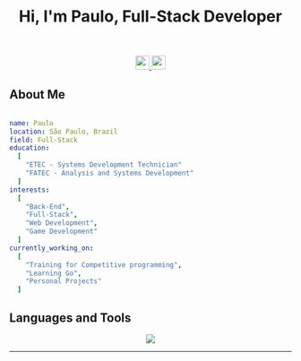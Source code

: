 <div align="center">
  <h1>Hi, I'm Paulo, Full-Stack Developer</h1>
</div>

<br>
<br>

<div align="center">
  <a href="https://www.linkedin.com/in/paulo-emilio-427319254" target="_blank">
    <img src="https://img.shields.io/badge/linkedin-%230077B5.svg?style=for-the-badge&logo=linkedin&logoColor=white" height="25" target="_blank">
  </a> 
  <a href="mailto:emiliosantos936@gmail.com?Body=Hey%20there%21" target="_blank">
      <img src="https://img.shields.io/badge/Gmail-D14836?style=for-the-badge&logo=gmail&logoColor=white" height="25" alt="gmail logo" />
  </a>
</div>




<h2>About Me</h2>

```yaml

name: Paulo
location: São Paulo, Brazil
field: Full-Stack
education:
  [
    "ETEC - Systems Development Technician"
    "FATEC - Analysis and Systems Development"
  ]
interests:
  [
    "Back-End",
    "Full-Stack",
    "Web Development",
    "Game Development"
  ]
currently_working_on:
  [
    "Training for Competitive programming",
    "Learning Go",
    "Personal Projects"
  ]
```



<h2>Languages and Tools</h2>
<div align="left">
<p align="center">
  <a href="https://skillicons.dev">
    <img src="https://skillicons.dev/icons?i=cs,js,go,mysql,git,html,css,tailwind,visualstudio,vscode" />
  </a>
</p>
</div>

---
